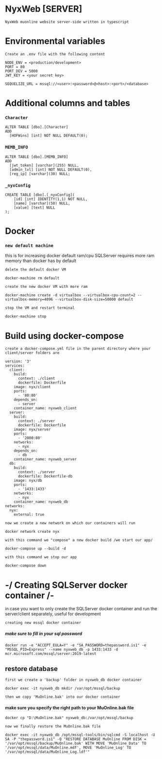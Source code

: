 # NyxWeb [SERVER]

`NyxWeb muonline website server-side written in typescript`

# Environmental variables

`Create an .env file with the following content`

```
NODE_ENV = <production/development>
PORT = 80
PORT_DEV = 5000
JWT_KEY = <your secret key>

SEQUELIZE_URL = mssql://<user>:<password>@<host>:<port>/<database>
```

# Additional columns and tables

### `Character`

```
ALTER TABLE [dbo].[Character]
ADD
  [HOFWins] [int] NOT NULL DEFAULT(0);
```

### `MEMB_INFO`

```
ALTER TABLE [dbo].[MEMB_INFO]
ADD
  [jwt_token] [varchar](255) NULL,
  [admin_lvl] [int] NOT NULL DEFAULT(0),
  [reg_ip] [varchar](30) NULL;
```

### `_nyxConfig`

```
CREATE TABLE [dbo].[_nyxConfig](
	[id] [int] IDENTITY(1,1) NOT NULL,
	[name] [varchar](50) NULL,
	[value] [text] NULL
);
```

# Docker

### `new default machine`

this is for increasing docker default ram/cpu
SQLServer requires more ram memory than docker has by default

`delete the default docker VM`

```
docker-machine rm default
```

`create the new docker VM with more ram`

```
docker-machine create -d virtualbox --virtualbox-cpu-count=2 --virtualbox-memory=4096 --virtualbox-disk-size=50000 default
```

`stop the VM and restart terminal`

```
docker-machine stop
```

# Build using docker-compose

`create a docker-compose.yml file in the parent directory where your client/server folders are`

```
version: '3'
services:
  client:
    build:
      context: ./client
      dockerfile: Dockerfile
    image: nyx/client
    ports:
      - '80:80'
    depends_on:
      - server
    container_name: nyxweb_client
  server:
    build:
      context: ./server
      dockerfile: Dockerfile
    image: nyx/server
    ports:
      - '2000:80'
    networks:
      - nyx
    depends_on:
      - db
    container_name: nyxweb_server
  db:
    build:
      context: ./server
      dockerfile: Dockerfile-db
    image: nyx/db
    ports:
      - '1433:1433'
    networks:
      - nyx
    container_name: nyxweb_db
networks:
  nyx:
    external: true
```

`now we create a new network on which our containers will run`

```
docker network create nyx
```

`with this command we "compose" a new docker build /we start our app/`

```
docker-compose up --build -d
```

`with this command we stop our app`

```
docker-compose down
```

# -/ Creating SQLServer docker container /-

in case you want to only create the SQLServer docker container and run the server/client separately, useful for development

`creating new mssql docker container`

##### make sure to fill in your sql password

```
docker run -e "ACCEPT_EULA=Y" -e "SA_PASSWORD=thepassword.is1" -e "MSSQL_PID=Express" --name nyxweb_db -p 1433:1433 -d mcr.microsoft.com/mssql/server:2019-latest
```

## restore database

`first we create a 'backup' folder in nyxweb_db docker container`

```
docker exec -it nyxweb_db mkdir /var/opt/mssql/backup
```

`then we copy 'MuOnline.bak' into our docker container`

#### make sure you specify the right path to your MuOnline.bak file

```
docker cp "D:\MuOnline.bak" nyxweb_db:/var/opt/mssql/backup
```

`now we finally restore the MuOnline.bak file`

```
docker exec -it nyxweb_db /opt/mssql-tools/bin/sqlcmd -S localhost -U SA -P "thepassword.is1" -Q "RESTORE DATABASE MuOnline FROM DISK = '/var/opt/mssql/backup/MuOnline.bak' WITH MOVE 'MuOnline_Data' TO '/var/opt/mssql/data/MuOnline.mdf', MOVE 'MuOnline_Log' TO '/var/opt/mssql/data/MuOnline_Log.ldf'"
```
